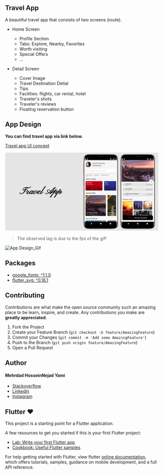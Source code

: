 ## Travel App

A beautiful travel app that consists of two screens (route).
* Home Screen
    * Profile Section
    * Tabs: Explore, Nearby, Favorites
    * Worth visiting
    * Special Offers
    * ...

* Detail Screen
     * Cover Image
     * Travel Destination Detial
     * Tips
     * Facilities: flights, car rental, hotel
     * Traveler's shots
     * Traveler's reviews
     * Floating reservation button
     

## App Design
**You can find travel app via link below.**

[Travel app UI concept](https://xd.adobe.com/view/c4ac8cfc-f93b-411f-8d4f-9cfc4063b6cd-91ff/screen/e46cec4e-d2fa-4028-b84a-c619c43c3644/specs/)


![App Design](https://github.com/MehrdadHosseinNejad74/Travel-App/blob/master/assets/images/concept/concept.png)

> The observed lag is due to the fps of the gif!


![App Design_Gif](https://github.com/MehrdadHosseinNejad74/Travel-App/blob/master/assets/images/concept/concept.gif)


## Packages
 *  [google_fonts: ^1.1.0](https://pub.dev/packages/google_fonts/install)
 *  [flutter_svg: ^0.18.1](https://pub.dev/packages/flutter_svg/install)

## Contributing
Contributions are what make the open source community such an amazing place to be learn, inspire, and create. Any contributions you make are **greatly appreciated**.

1. Fork the Project
2. Create your Feature Branch (`git checkout -b feature/AmazingFeature`)
3. Commit your Changes (`git commit -m 'Add some AmazingFeature'`)
4. Push to the Branch (`git push origin feature/AmazingFeature`)
5. Open a Pull Request

## Author
#### Mehrdad HosseinNejad Yami
- [Stackoverflow](https://stackoverflow.com/users/6693037/mehrdad-hosseinnejad)
- [Linkedin](https://www.linkedin.com/in/mehrdad-hosseinnejad)
- [Instagram](https://www.instagram.com/mehrdad1154)

## Flutter ❤
This project is a starting point for a Flutter application.

A few resources to get you started if this is your first Flutter project:

- [Lab: Write your first Flutter app](https://flutter.dev/docs/get-started/codelab)
- [Cookbook: Useful Flutter samples](https://flutter.dev/docs/cookbook)

For help getting started with Flutter, view flutter
[online documentation](https://flutter.dev/docs), which offers tutorials,
samples, guidance on mobile development, and a full API reference.

